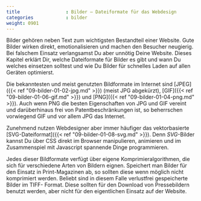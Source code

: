 ```yaml
---
title                 : Bilder – Dateiformate für das Webdesign
categories            : bilder
weight: 0901
---
```

Bilder gehören neben Text zum wichtigsten Bestandteil einer Website. Gute Bilder wirken direkt, emotionalisieren und machen den Besucher neugierig. Bei falschem Einsatz verlangsamst Du aber unnötig Deine Website. Dieses Kapitel erklärt Dir, welche Dateiformate für Bilder es gibt und wann Du welches einsetzen solltest und wie Du Bilder für schnelles Laden auf allen Geräten optimierst.
<!-- readmore -->

Die bekanntesten und meist genutzten Bildformate im Internet sind [JPEG]({{< ref "09-bilder-01-02-jpg.md" >}}) (meist JPG abgekürzt), [GIF]({{< ref "09-bilder-01-06-gif.md" >}}) und [PNG]({{< ref "09-bilder-01-04-png.md" >}}). Auch wenn PNG die besten Eigenschaften von JPG und GIF vereint und darüberhinaus frei von Patentbeschränkungen ist, so beherrschen vorwiegend GIF und vor allem JPG das Internet.

Zunehmend nutzen Webdesigner aber immer häufiger das vektorbasierte [SVG-Dateiformat]({{< ref "09-bilder-01-08-svg.md" >}}). Denn *SVG*-Bilder kannst Du über CSS direkt im Browser manipulieren, animieren und im Zusammenspiel mit Javascript spannende Dinge programmieren.

Jedes dieser Bildformate verfügt über eigene Komprimieralgorithmen, die sich für verschiedene Arten von Bildern eignen. Speichert man Bilder für den Einsatz in Print-Magazinen ab, so sollten diese wenn möglich nicht komprimiert werden. Beliebt sind in diesem Falle verlustfrei gespeicherte Bilder im TIFF- Format. Diese sollten für den Download von Pressebildern benutzt werden, aber nicht für den eigentlichen Einsatz auf der Website.
